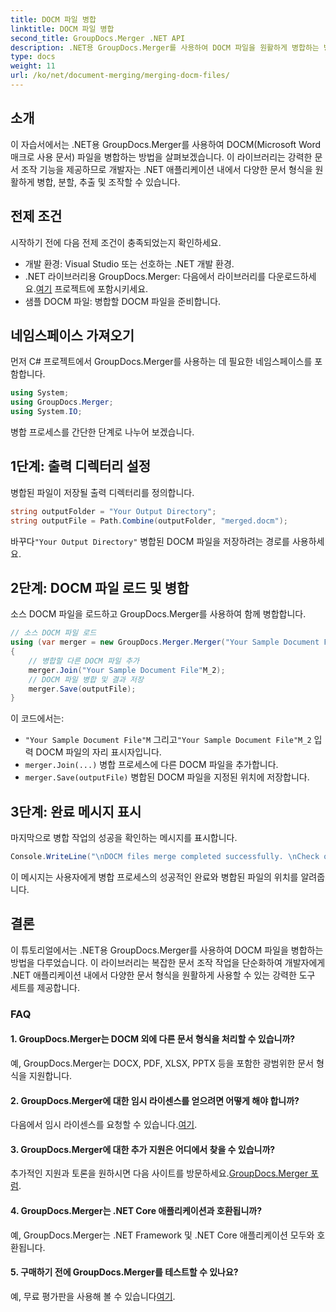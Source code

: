 ```yaml
---
title: DOCM 파일 병합
linktitle: DOCM 파일 병합
second_title: GroupDocs.Merger .NET API
description: .NET용 GroupDocs.Merger를 사용하여 DOCM 파일을 원활하게 병합하는 방법을 알아보세요. .NET 애플리케이션을 위한 간단하고 효율적인 문서 조작.
type: docs
weight: 11
url: /ko/net/document-merging/merging-docm-files/
---
```

## 소개
이 자습서에서는 .NET용 GroupDocs.Merger를 사용하여 DOCM(Microsoft Word 매크로 사용 문서) 파일을 병합하는 방법을 살펴보겠습니다. 이 라이브러리는 강력한 문서 조작 기능을 제공하므로 개발자는 .NET 애플리케이션 내에서 다양한 문서 형식을 원활하게 병합, 분할, 추출 및 조작할 수 있습니다.
## 전제 조건
시작하기 전에 다음 전제 조건이 충족되었는지 확인하세요.
- 개발 환경: Visual Studio 또는 선호하는 .NET 개발 환경.
-  .NET 라이브러리용 GroupDocs.Merger: 다음에서 라이브러리를 다운로드하세요.[여기](https://releases.groupdocs.com/merger/net/) 프로젝트에 포함시키세요.
- 샘플 DOCM 파일: 병합할 DOCM 파일을 준비합니다.
  

## 네임스페이스 가져오기
먼저 C# 프로젝트에서 GroupDocs.Merger를 사용하는 데 필요한 네임스페이스를 포함합니다.
```csharp
using System; 
using GroupDocs.Merger;
using System.IO;
```

병합 프로세스를 간단한 단계로 나누어 보겠습니다.
## 1단계: 출력 디렉터리 설정
병합된 파일이 저장될 출력 디렉터리를 정의합니다.
```csharp
string outputFolder = "Your Output Directory";
string outputFile = Path.Combine(outputFolder, "merged.docm");
```
 바꾸다`"Your Output Directory"` 병합된 DOCM 파일을 저장하려는 경로를 사용하세요.
## 2단계: DOCM 파일 로드 및 병합
소스 DOCM 파일을 로드하고 GroupDocs.Merger를 사용하여 함께 병합합니다.
```csharp
// 소스 DOCM 파일 로드
using (var merger = new GroupDocs.Merger.Merger("Your Sample Document File"M))
{
    // 병합할 다른 DOCM 파일 추가
    merger.Join("Your Sample Document File"M_2);
    // DOCM 파일 병합 및 결과 저장
    merger.Save(outputFile);
}
```
이 코드에서는:
- `"Your Sample Document File"M` 그리고`"Your Sample Document File"M_2` 입력 DOCM 파일의 자리 표시자입니다.
- `merger.Join(...)` 병합 프로세스에 다른 DOCM 파일을 추가합니다.
- `merger.Save(outputFile)` 병합된 DOCM 파일을 지정된 위치에 저장합니다.
## 3단계: 완료 메시지 표시
마지막으로 병합 작업의 성공을 확인하는 메시지를 표시합니다.
```csharp
Console.WriteLine("\nDOCM files merge completed successfully. \nCheck output in {0}", outputFolder);
```
이 메시지는 사용자에게 병합 프로세스의 성공적인 완료와 병합된 파일의 위치를 알려줍니다.

## 결론
이 튜토리얼에서는 .NET용 GroupDocs.Merger를 사용하여 DOCM 파일을 병합하는 방법을 다루었습니다. 이 라이브러리는 복잡한 문서 조작 작업을 단순화하여 개발자에게 .NET 애플리케이션 내에서 다양한 문서 형식을 원활하게 사용할 수 있는 강력한 도구 세트를 제공합니다.

### FAQ
#### 1. GroupDocs.Merger는 DOCM 외에 다른 문서 형식을 처리할 수 있습니까?
예, GroupDocs.Merger는 DOCX, PDF, XLSX, PPTX 등을 포함한 광범위한 문서 형식을 지원합니다.
#### 2. GroupDocs.Merger에 대한 임시 라이센스를 얻으려면 어떻게 해야 합니까?
 다음에서 임시 라이센스를 요청할 수 있습니다.[여기](https://purchase.groupdocs.com/temporary-license/).
#### 3. GroupDocs.Merger에 대한 추가 지원은 어디에서 찾을 수 있습니까?
 추가적인 지원과 토론을 원하시면 다음 사이트를 방문하세요.[GroupDocs.Merger 포럼](https://forum.groupdocs.com/c/merger/32).
#### 4. GroupDocs.Merger는 .NET Core 애플리케이션과 호환됩니까?
예, GroupDocs.Merger는 .NET Framework 및 .NET Core 애플리케이션 모두와 호환됩니다.
#### 5. 구매하기 전에 GroupDocs.Merger를 테스트할 수 있나요?
 예, 무료 평가판을 사용해 볼 수 있습니다[여기](https://releases.groupdocs.com/).